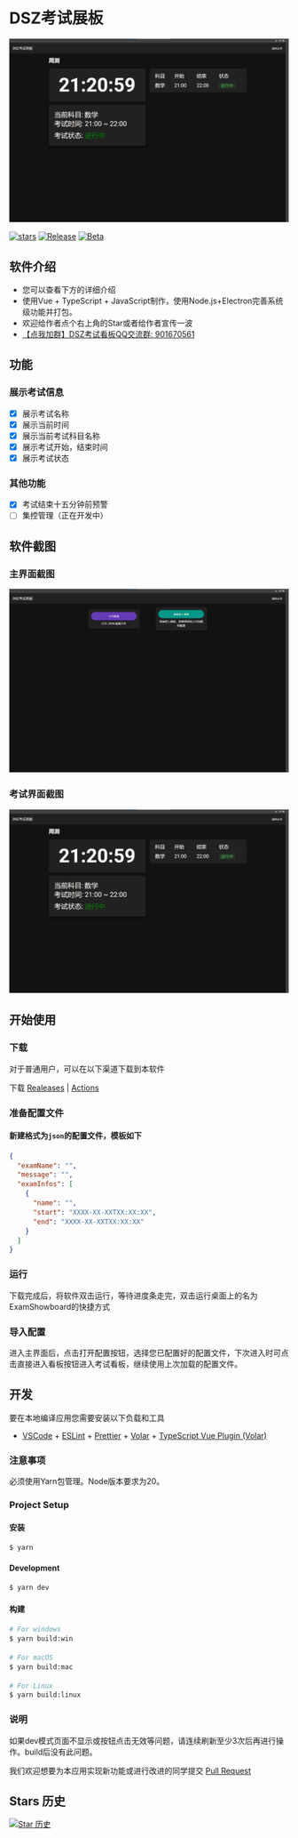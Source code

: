 # DSZ考试展板

![view](image/README/view.png)

[![stars](https://img.shields.io/github/stars/hello8693DSZ/dsz-exam-showboard?label=Stars)](https://github.com/hello8693DSZ/dsz-exam-showboard)
[![Release](https://img.shields.io/github/downloads/hello8693DSZ/dsz-exam-showboard/total?style=social&label=Downloads&logo=github)](https://github.com/hello8693DSZ/dsz-exam-showboard/releases/latest)
[![Beta](https://img.shields.io/github/v/release/hello8693DSZ/dsz-exam-showboard?include_prereleases&style=social-square&label=测试版)](https://github.com/hello8693DSZ/dsz-exam-showboard/releases/)

## 软件介绍

- 您可以查看下方的详细介绍
- 使用Vue + TypeScript + JavaScript制作，使用Node.js+Electron完善系统级功能并打包。
- 欢迎给作者点个右上角的Star或者给作者宣传一波
- [【点我加群】DSZ考试看板QQ交流群: 901670561](http://qm.qq.com/cgi-bin/qm/qr?_wv=1027&k=TIGkmk-8lHUtUj_D4BVZ95tY-MMA1IwF&authKey=2TIKZ838Aq7vWGyiMKx9vwi%2B1MfHqpCv7NZ4XpTl4QhpAW03ac7x8Gc%2FnnOougVi&noverify=0&group_code=901670561)

## 功能

### 展示考试信息

- [x] 展示考试名称
- [x] 展示当前时间
- [x] 展示当前考试科目名称
- [x] 展示考试开始，结束时间
- [x] 展示考试状态

### 其他功能

- [x] 考试结束十五分钟前预警
- [ ] 集控管理（正在开发中）

## 软件截图

### 主界面截图

![main](image/README/main.png)

### 考试界面截图

![view](image/README/view.png)

## 开始使用

### 下载

对于普通用户，可以在以下渠道下载到本软件

下载 [Realeases](https://github.com/hello8693DSZ/dsz-exam-showboard/releases) | [Actions](https://github.com/hello8693DSZ/dsz-exam-showboard/actions)

### 准备配置文件

#### 新建格式为`json`的配置文件，模板如下

```json
{
  "examName": "",
  "message": "",
  "examInfos": [
    {
      "name": "",
      "start": "XXXX-XX-XXTXX:XX:XX",
      "end": "XXXX-XX-XXTXX:XX:XX"
    }
  ]
}
```

### 运行

下载完成后，将软件双击运行，等待进度条走完，双击运行桌面上的名为ExamShowboard的快捷方式

### 导入配置

进入主界面后，点击打开配置按钮，选择您已配置好的配置文件，下次进入时可点击直接进入看板按钮进入考试看板，继续使用上次加载的配置文件。

## 开发

要在本地编译应用您需要安装以下负载和工具

- [VSCode](https://code.visualstudio.com/) + [ESLint](https://marketplace.visualstudio.com/items?itemName=dbaeumer.vscode-eslint) + [Prettier](https://marketplace.visualstudio.com/items?itemName=esbenp.prettier-vscode) + [Volar](https://marketplace.visualstudio.com/items?itemName=Vue.volar) + [TypeScript Vue Plugin (Volar)](https://marketplace.visualstudio.com/items?itemName=Vue.vscode-typescript-vue-plugin)

### 注意事项

必须使用Yarn包管理。Node版本要求为20。

### Project Setup

#### 安装

```bash
$ yarn
```

#### Development

```bash
$ yarn dev
```

#### 构建

```bash
# For windows
$ yarn build:win

# For macOS
$ yarn build:mac

# For Linux
$ yarn build:linux
```

### 说明

如果dev模式页面不显示或按钮点击无效等问题，请连续刷新至少3次后再进行操作。build后没有此问题。

我们欢迎想要为本应用实现新功能或进行改进的同学提交 [Pull Request](https://github.com/hello8693DSZ/dsz-exam-showboard/pulls)

## Stars 历史

[![Star 历史](https://starchart.cc/hello8693DSZ/dsz-exam-showboard.svg?variant=adaptive)](https://starchart.cc/hello8693DSZ/dsz-exam-showboard)

<div align="center">

